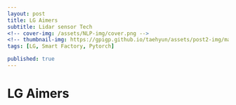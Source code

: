 ```yaml
---
layout: post
title: LG Aimers
subtitle: Lidar sensor Tech 
<!-- cover-img: /assets/NLP-img/cover.png -->
<!-- thumbnail-img: https://gpigp.github.io/taehyun/assets/post2-img/marmoset.jpg -->
tags: [LG, Smart Factory, Pytorch]

published: true
---
```


LG Aimers
============================